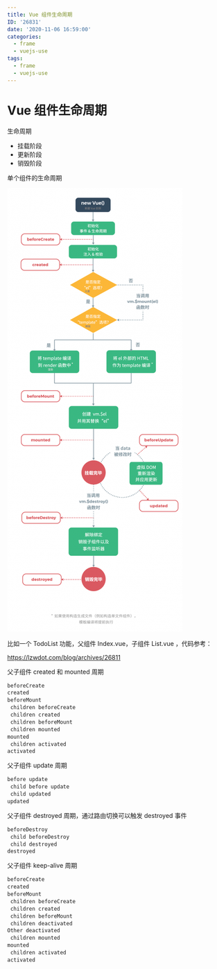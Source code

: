 ```yaml
---
title: Vue 组件生命周期
ID: '26831'
date: '2020-11-06 16:59:00'
categories:
  - frame
  - vuejs-use
tags:
  - frame
  - vuejs-use
---
```


# Vue 组件生命周期

生命周期

- 挂载阶段
- 更新阶段
- 销毁阶段

单个组件的生命周期

![](./images/1719986943.png)

比如一个 TodoList 功能，父组件 Index.vue，子组件 List.vue ，代码参考：

https://lzwdot.com/blog/archives/26811

父子组件 created 和 mounted 周期

``` js 
beforeCreate
created
beforeMount
 children beforeCreate
 children created
 children beforeMount
 children mounted
mounted
 children activated
activated
```

父子组件 update 周期

``` js 
before update
 child before update
 child updated
updated
```

父子组件 destroyed 周期，通过路由切换可以触发 destroyed 事件

``` js 
beforeDestroy
 child beforeDestroy
 child destroyed
destroyed
```

父子组件 keep-alive 周期

``` js 
beforeCreate
created
beforeMount
 children beforeCreate
 children created
 children beforeMount
 children deactivated
Other deactivated
 children mounted
mounted
 children activated
activated
```
 
 
 
 
 
 
 
 
 
 
 
 
 
 
 
 
 
 
 
 
 
